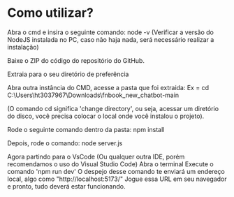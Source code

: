 # Como utilizar?

 Abra o cmd e insira o seguinte comando:
node -v (Verificar a versão do NodeJS instalada no PC, caso não haja nada, será necessário realizar a instalação)

Baixe o ZIP do código do repositório do GitHub.

Extraia para o seu diretório de preferência

Abra outra instância do CMD, acesse a pasta que foi extraida:
Ex = cd C:\Users\ht3037967\Downloads\fnbook_new_chatbot-main

(O comando cd significa 'change directory', ou seja, acessar um diretório do disco, você precisa colocar o local onde você instalou o projeto).

Rode o seguinte comando dentro da pasta:
npm install

Depois, rode o comando: node server.js

Agora partindo para o VsCode (Ou qualquer outra IDE, porém recomendamos o uso do Visual Studio Code)
 Abra o terminal
 Execute o comando 'npm run dev'
	 O despejo desse comando te enviará um endereço local, algo como "http://localhost:5173/"
	 Jogue essa URL em seu navegador e pronto, tudo deverá estar funcionando.


